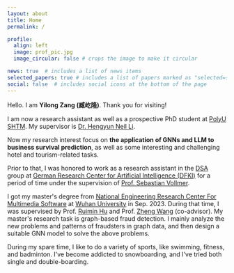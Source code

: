 ```yaml
---
layout: about
title: Home
permalink: /

profile:
  align: left
  image: prof_pic.jpg
  image_circular: false # crops the image to make it circular

news: true  # includes a list of news items
selected_papers: true # includes a list of papers marked as "selected={true}"
social: false  # includes social icons at the bottom of the page
---
```


Hello. I am **Yilong Zang (臧屹隆)**. Thank you for visiting!

I am now a research assistant as well as a prospective PhD student at [PolyU SHTM](https://www.polyu.edu.hk/shtm/). My supervisor is [Dr. Hengyun Neil Li](https://research.polyu.edu.hk/en/persons/hengyun-li). 

Now my research interest focus on **the application of GNNs and LLM to business survival prediction**, as well as some interesting and challenging hotel and tourism-related tasks.

Prior to that, I was honored to work as a research assistant in the [DSA](https://datasciapps.de) group at [German Research Center for Artificial Intelligence (DFKI)](https://www.dfki.de/en/web) for a period of time under the supervision of [Prof. Sebastian Vollmer](https://datasciapps.de/author/sebastian-vollmer/).

I got my master's degree from [National Engineering Research Center For Multimedia Software](http://multimedia.whu.edu.cn/index.php?lang=2) at [Wuhan University](https://en.whu.edu.cn/) in Sep. 2023. During that time, I was supervised by Prof. [Ruimin Hu](http://multimedia.whu.edu.cn/index.php?a=show&catid=69&id=71&lang=2) and Prof. [Zheng Wang](https://wangzwhu.github.io/home/) (co-advisor). My master's research task is graph-based fraud detection. I mainly analyze the new problems and patterns of fraudsters in graph data, and then design a suitable GNN model to solve the above problems.


During my spare time, I like to do a variety of sports, like swimming, fitness, and badminton. I've become addicted to snowboarding, and I've tried both single and double-boarding.



